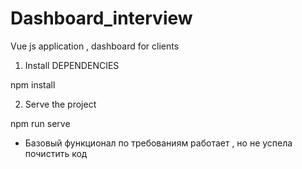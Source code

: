 # Dashboard_interview
Vue js application , dashboard for clients 


1) Install DEPENDENCIES

npm install 

2) Serve the project 

npm run serve



- Базовый функционал по требованиям работает , но не успела почистить код 
